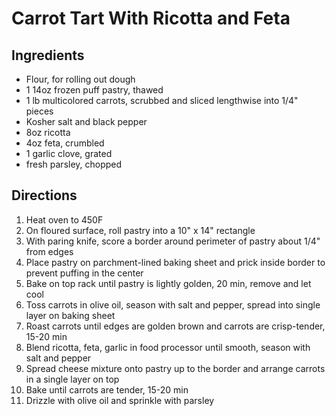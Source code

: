# Carrot Tart With Ricotta and Feta

## Ingredients

- Flour, for rolling out dough
- 1 14oz frozen puff pastry, thawed
- 1 lb multicolored carrots, scrubbed and sliced lengthwise into 1/4" pieces
- Kosher salt and black pepper
- 8oz ricotta
- 4oz feta, crumbled
- 1 garlic clove, grated
- fresh parsley, chopped

## Directions

1. Heat oven to 450F
1. On floured surface, roll pastry into a 10" x 14" rectangle
1. With paring knife, score a border around perimeter of pastry about 1/4" from edges
1. Place pastry on parchment-lined baking sheet and prick inside border to prevent puffing in the center
1. Bake on top rack until pastry is lightly golden, 20 min, remove and let cool
1. Toss carrots in olive oil, season with salt and pepper, spread into single layer on baking sheet
1. Roast carrots until edges are golden brown and carrots are crisp-tender, 15-20 min
1. Blend ricotta, feta, garlic in food processor until smooth, season with salt and pepper
1. Spread cheese mixture onto pastry up to the border and arrange carrots in a single layer on top
1. Bake until carrots are tender, 15-20 min
1. Drizzle with olive oil and sprinkle with parsley
